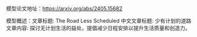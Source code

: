 模型论文地址：https://arxiv.org/abs/2405.15682

模型概述：文章标题: The Road Less Scheduled
中文文章标题: 少有计划的道路
文章内容: 探讨无计划生活的益处，提倡减少日程安排以提升生活质量和创造力。

